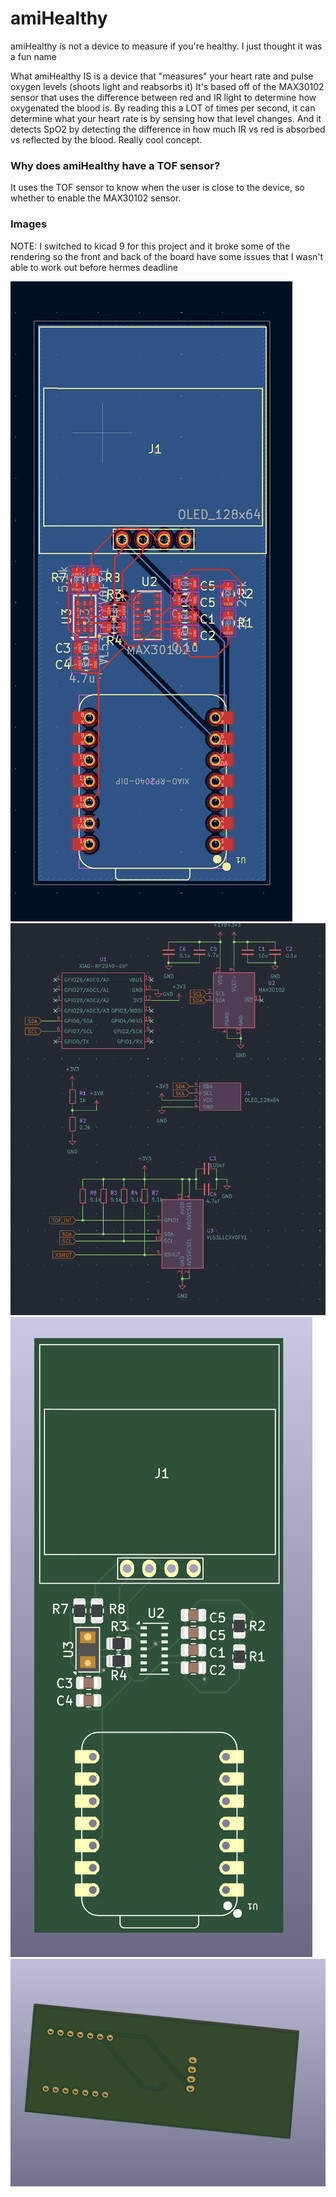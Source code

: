 # amiHealthy
amiHealthy is not a device to measure if you're healthy. I just thought it was a fun name

What amiHealthy IS is a device that "measures" your heart rate and pulse oxygen levels (shoots light and reabsorbs it)
It's based off of the MAX30102 sensor that uses the difference between red and IR light to determine how oxygenated the blood is. By reading this a LOT of times per second, it can determine what your heart rate is by sensing how that level changes. And it detects SpO2 by detecting the difference in how much IR vs red is absorbed vs reflected by the blood. Really cool concept.

### Why does amiHealthy have a TOF sensor?

It uses the TOF sensor to know when the user is close to the device, so whether to enable the MAX30102 sensor. 

### Images

NOTE: I switched to kicad 9 for this project and it broke some of the rendering so the front and back of the board have some issues that I wasn't able to work out before hermes deadline

![sch](https://github.com/Omegon0/hermes-hrm/blob/main/sch.jpg?raw=true)
![PCB](https://github.com/Omegon0/hermes-hrm/blob/main/pcb.jpg?raw=true)
![r1](https://github.com/Omegon0/hermes-hrm/blob/main/r1.jpg?raw=true)
![r2](https://github.com/Omegon0/hermes-hrm/blob/main/r2.jpg?raw=true)
